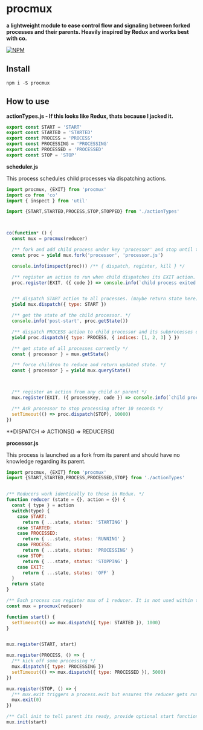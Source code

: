 # procmux

**a lightweight module to ease control flow and signaling between forked processes and their parents. Heavily inspired by Redux and works best with co.**

[![NPM](https://nodei.co/npm/procmux.png?stars=true&downloads=true)](https://nodei.co/npm/procmux/)

## Install

`npm i -S procmux`


## How to use

**actionTypes.js - If this looks like Redux, thats because I jacked it.**

```js
export const START = 'START'
export const STARTED = 'STARTED'
export const PROCESS = 'PROCESS'
export const PROCESSING = 'PROCESSING'
export const PROCESSED = 'PROCESSED'
export const STOP = 'STOP'
```

**scheduler.js**

This process schedules child processes via dispatching actions.

```js
import procmux, {EXIT} from 'procmux'
import co from 'co'
import { inspect } from 'util'

import {START,STARTED,PROCESS,STOP,STOPPED} from './actionTypes'



co(function* () {
  const mux = procmux(reducer)

  /** fork and add child process under key 'processor' and stop until the child is ready to go */
  const proc = yield mux.fork('processor', 'processor.js')

  console.info(inspect(proc))) /** { dispatch, register, kill } */

  /** register an action to run when child dispatches its EXIT action. */
  proc.register(EXIT, ({ code }) => console.info(`child process exited with code ${code}`))


  /** dispatch START action to all processes. (maybe return state here) */
  yield mux.dispatch({ type: START })

  /** get the state of the child processor. */
  console.info('post-start', proc.getState())

  /** dispatch PROCESS action to child processor and its subprocesses only. */
  yield proc.dispatch({ type: PROCESS, { indices: [1, 2, 3] } })

  /** get state of all processes currently */
  const { processor } = mux.getState()

  /** force children to reduce and return updated state. */
  const { processor } = yield mux.queryState()



  /** register an action from any child or parent */
  mux.register(EXIT, ({ processKey, code }) => console.info(`child process ${processKey} exited with code ${code}`))

  /** Ask processor to stop processing after 10 seconds */
  setTimeout(() => proc.dispatch(STOP), 10000)
})
```

**DISPATCH => ACTIONS() => REDUCERS()


**processor.js**

This process is launched as a fork from its parent and should have no knowledge regarding its parent.

```js
import procmux, {EXIT} from 'procmux'
import {START,STARTED,PROCESS,PROCESSED,STOP} from './actionTypes'


/** Reducers work identically to those in Redux. */
function reducer (state = {}, action = {}) {
  const { type } = action
  switch(type) {
    case START:
      return { ...state, status: 'STARTING' }
    case STARTED:
    case PROCESSED:
      return { ...state, status: 'RUNNING' }
    case PROCESS:
      return { ...state, status: 'PROCESSING' }
    case STOP:
      return { ...state, status: 'STOPPING' }
    case EXIT:
      return { ...state, status: 'OFF' }
  }
  return state
}

/** Each process can register max of 1 reducer. It is not used within this process, only for its parents. */
const mux = procmux(reducer)

function start() {
  setTimeout(() => mux.dispatch({ type: STARTED }), 1000)
}


mux.register(START, start)

mux.register(PROCESS, () => {
  /** kick off some processing */
  mux.dispatch({ type: PROCESSING })
  setTimeout(() => mux.dispatch({ type: PROCESSED }), 5000)
})

mux.register(STOP, () => {
  /** mux.exit triggers a process.exit but ensures the reducer gets run first to return final state. */
  mux.exit(0)
})

/** Call init to tell parent its ready, provide optional start function to be executed immediately if there is no parent process. (executed at CLI) */
mux.init(start)
```
